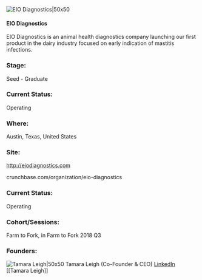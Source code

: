 

![EIO Diagnostics|50x50](https://apimg.techstars.com/connect/images/image_files/5bc4fb5434a60d6558000043/original/EIOlogos-01.jpg)

#### EIO Diagnostics
EIO Diagnostics is an animal health diagnostics company launching our first product in the dairy industry focused on early indication of mastitis infections.

### Stage: 
Seed - Graduate 

### Current Status: 
Operating

### Where:
Austin, Texas, United States

### Site:
http://eiodiagnostics.com



crunchbase.com/organization/eio-diagnostics

### Current Status: 
Operating

### Cohort/Sessions: 
Farm to Fork, in Farm to Fork 2018 Q3

### Founders: 

![Tamara Leigh|50x50](https://apimg.techstars.com/connect/images/image_files/61547c8aef9d2e000708f07d/original/Tamara_Leigh.jpg) Tamara Leigh (Co-Founder & CEO) [LinkedIn](https://linkedin.com/in/tamara-leigh-3222a318) [[Tamara Leigh]]


